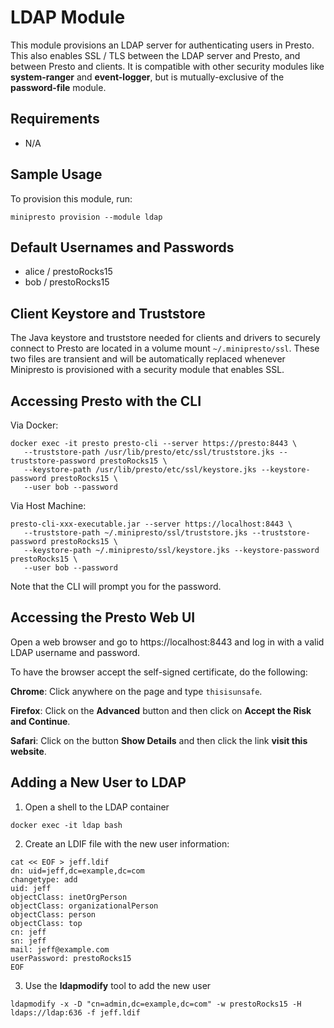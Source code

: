 # LDAP Module
This module provisions an LDAP server for authenticating users in Presto. This
also enables SSL / TLS between the LDAP server and Presto, and between Presto
and clients. It is compatible with other security modules like **system-ranger**
and **event-logger**, but is mutually-exclusive of the **password-file** module.

## Requirements
- N/A

## Sample Usage
To provision this module, run:

```shell
minipresto provision --module ldap
```

## Default Usernames and Passwords
- alice / prestoRocks15
- bob / prestoRocks15

## Client Keystore and Truststore
The Java keystore and truststore needed for clients and drivers to securely
connect to Presto are located in a volume mount `~/.minipresto/ssl`. These two
files are transient and will be automatically replaced whenever Minipresto is
provisioned with a security module that enables SSL.

## Accessing Presto with the CLI

Via Docker:

```
docker exec -it presto presto-cli --server https://presto:8443 \
   --truststore-path /usr/lib/presto/etc/ssl/truststore.jks --truststore-password prestoRocks15 \
   --keystore-path /usr/lib/presto/etc/ssl/keystore.jks --keystore-password prestoRocks15 \
   --user bob --password
```

Via Host Machine:

```
presto-cli-xxx-executable.jar --server https://localhost:8443 \
   --truststore-path ~/.minipresto/ssl/truststore.jks --truststore-password prestoRocks15 \
   --keystore-path ~/.minipresto/ssl/keystore.jks --keystore-password prestoRocks15 \
   --user bob --password
```

Note that the CLI will prompt you for the password.

## Accessing the Presto Web UI
Open a web browser and go to https://localhost:8443 and log in with a valid LDAP
username and password.

To have the browser accept the self-signed certificate, do the following:

**Chrome**: Click anywhere on the page and type `thisisunsafe`.

**Firefox**: Click on the **Advanced** button and then click on **Accept the
Risk and Continue**.

**Safari**: Click on the button **Show Details** and then click the link **visit
this website**.

## Adding a New User to LDAP
1. Open a shell to the LDAP container

```
docker exec -it ldap bash
```

2. Create an LDIF file with the new user information:

```
cat << EOF > jeff.ldif
dn: uid=jeff,dc=example,dc=com
changetype: add
uid: jeff
objectClass: inetOrgPerson
objectClass: organizationalPerson
objectClass: person
objectClass: top
cn: jeff
sn: jeff
mail: jeff@example.com
userPassword: prestoRocks15
EOF
```

3. Use the **ldapmodify** tool to add the new user

```
ldapmodify -x -D "cn=admin,dc=example,dc=com" -w prestoRocks15 -H ldaps://ldap:636 -f jeff.ldif
```
